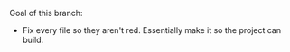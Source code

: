 Goal of this branch:

* Fix every file so they aren't red.
Essentially make it so the project can build.
